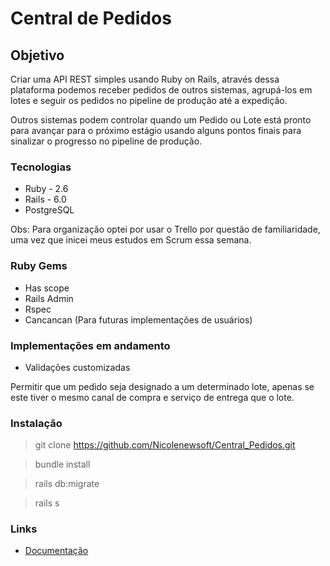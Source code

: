 # Central de Pedidos

## Objetivo 

Criar uma API REST simples usando Ruby on Rails, através dessa plataforma podemos receber pedidos de outros sistemas, agrupá-los em lotes e seguir os pedidos no pipeline de produção até a expedição.

Outros sistemas podem controlar quando um Pedido ou Lote está pronto para avançar para o próximo estágio usando alguns pontos finais para sinalizar o progresso no pipeline de produção.

### Tecnologias

* Ruby - 2.6
* Rails - 6.0
* PostgreSQL

Obs: Para organização optei por usar o Trello por questão de familiaridade, uma vez que inicei meus estudos em Scrum essa semana.

### Ruby Gems

* Has scope
* Rails Admin
* Rspec
* Cancancan (Para futuras implementações de usuários)

### Implementações em andamento

* Validações customizadas

Permitir que um pedido seja designado a um determinado lote, apenas se este tiver o mesmo canal de compra e serviço de entrega que o lote.

### Instalação

>git clone https://github.com/Nicolenewsoft/Central_Pedidos.git

>bundle install

>rails db:migrate

>rails s

### Links

* [Documentação](https://web.postman.co/collections/11755710-91affed9-75bb-40b6-aa9e-908de3b28de9?version=latest&workspace=71e5c54c-7aa9-4739-8bc3-c518376b6765)

